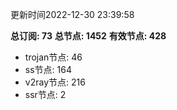 更新时间2022-12-30 23:39:58

**总订阅: 73**
**总节点: 1452**
**有效节点: 428**
- trojan节点: 46
- ss节点: 164
- v2ray节点: 216
- ssr节点: 2
